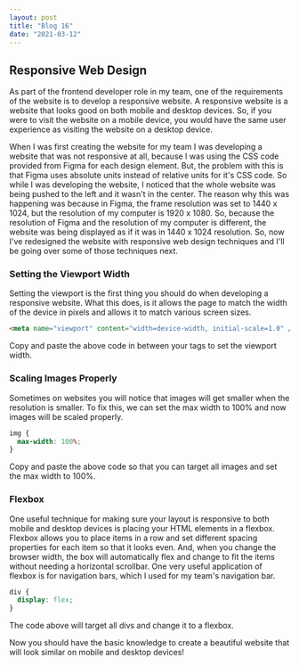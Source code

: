```yaml
---
layout: post
title: "Blog 16"
date: "2021-03-12"
---
```


## Responsive Web Design
As part of the frontend developer role in my team, one of the requirements of the website is to develop a responsive website. A responsive website is a website that looks good on both mobile and desktop devices. So, if you were to visit the website on a mobile device, you would have the same user experience as visiting the website on a desktop device.

When I was first creating the website for my team I was developing a website that was not responsive at all, because I was using the CSS code provided from Figma for each design element. But, the problem with this is that Figma uses absolute units instead of relative units for it's CSS code. So while I was developing the website, I noticed that the whole website was being pushed to the left and it wasn't in the center. The reason why this was happening was because in Figma, the frame resolution was set to 1440 x 1024, but the resolution of my computer is 1920 x 1080. So, because the resolution of Figma and the resolution of my computer is different, the website was being displayed as if it was in 1440 x 1024 resolution. So, now I've redesigned the website with responsive web design techniques and I'll be going over some of those techniques next.

### Setting the Viewport Width
Setting the viewport is the first thing you should do when developing a responsive website. What this does, is it allows the page to match the width of the device in pixels and allows it to match various screen sizes.

```html
<meta name="viewport" content="width=device-width, initial-scale=1.0" />
```
Copy and paste the above code in between your <head> tags to set the viewport width.

### Scaling Images Properly
Sometimes on websites you will notice that images will get smaller when the resolution is smaller. To fix this, we can set the max width to 100% and now images will be scaled properly.

```css
img {
  max-width: 100%;
}  
```
Copy and paste the above code so that you can target all images and set the max width to 100%.

### Flexbox
One useful technique for making sure your layout is responsive to both mobile and desktop devices is placing your HTML elements in a flexbox. Flexbox allows you to place items in a row and set different spacing properties for each item so that it looks even. And, when you change the browser width, the box will automatically flex and change to fit the items without needing a horizontal scrollbar. One very useful application of flexbox is for navigation bars, which I used for my team's navigation bar.

```css
div {
  display: flex;
}  
```

The code above will target all divs and change it to a flexbox.

Now you should have the basic knowledge to create a beautiful website that will look similar on mobile and desktop devices!